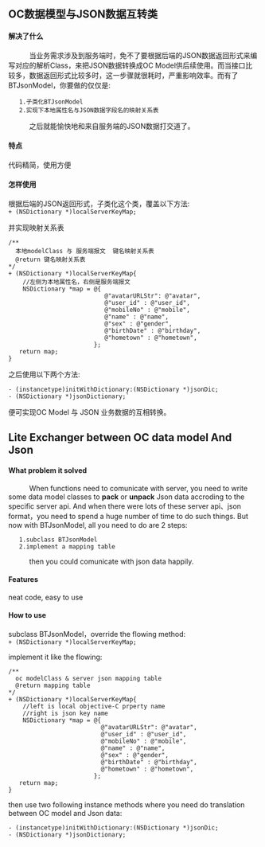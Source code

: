 ## OC数据模型与JSON数据互转类    
  
#### 解决了什么    
&emsp;&emsp;&emsp;当业务需求涉及到服务端时，免不了要根据后端的JSON数据返回形式来编写对应的解析Class，来把JSON数据转换成OC Model供后续使用。而当接口比较多，数据返回形式比较多时，这一步骤就很耗时，严重影响效率。而有了BTJsonModel，你要做的仅仅是:   

       1.子类化BTJsonModel  
       2.实现下本地属性名与JSON数据字段名的映射关系表     
       
   &emsp;&emsp;&emsp;之后就能愉快地和来自服务端的JSON数据打交道了。 
   
#### 特点   
代码精简，使用方便     

#### 怎样使用
根据后端的JSON返回形式，子类化这个类，覆盖以下方法:     
         `+ (NSDictionary *)localServerKeyMap;`  
         
  并实现映射关系表   
         
    /**
      本地modelClass 与 服务端报文  键名映射关系表
      @return 键名映射关系表
    */
    + (NSDictionary *)localServerKeyMap{
    	//左侧为本地属性名，右侧是服务端报文
        NSDictionary *map = @{
                               @"avatarURLStr": @"avatar",
                               @"user_id" : @"user_id",
                               @"mobileNo" : @"mobile",
                               @"name" : @"name",
                               @"sex" : @"gender",
                               @"birthDate" : @"birthday",
                               @"hometown" : @"hometown",
                            };
       return map;
    }
         
          
   之后使用以下两个方法:  
         
    - (instancetype)initWithDictionary:(NSDictionary *)jsonDic;
    - (NSDictionary *)jsonDictionary;`    
         
   便可实现OC Model 与 JSON 业务数据的互相转换。  
   
   
   
## Lite Exchanger between OC data model And Json    
       
#### What problem it solved   
&emsp;&emsp;&emsp;When functions need to comunicate with server, you need to write some data model classes to **pack** or **unpack** Json data accroding to the specific server api. And when there were lots of these server api、json format，you need to spend a huge number of time to do such things. But now with BTJsonModel, all you need to do are 2 steps:     

       1.subclass BTJsonModel  
       2.implement a mapping table       
       
   &emsp;&emsp;&emsp;then you could comunicate with json data happily.
#### Features   
neat code, easy to use

#### How to use
subclass BTJsonModel，override the flowing method:    
         `+ (NSDictionary *)localServerKeyMap;`   
         
  implement it like the flowing:   
         
    /**
      oc modelClass & server json mapping table
      @return mapping table
    */
    + (NSDictionary *)localServerKeyMap{
    	//left is local objective-C prperty name
    	//right is json key name
        NSDictionary *map = @{
                              @"avatarURLStr": @"avatar",
                              @"user_id" : @"user_id",
                              @"mobileNo" : @"mobile",
                              @"name" : @"name",
                              @"sex" : @"gender",
                              @"birthDate" : @"birthday",
                              @"hometown" : @"hometown",
                            };
       return map;
    }
         


then use two following instance methods where you need do translation between OC model and Json data:  
         
    - (instancetype)initWithDictionary:(NSDictionary *)jsonDic;
    - (NSDictionary *)jsonDictionary;   
 
